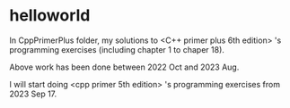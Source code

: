 # helloworld

In CppPrimerPlus folder, my solutions to <C++ primer plus 6th edition> 's programming exercises (including chapter 1 to chaper 18).

Above work has been done between 2022 Oct and 2023 Aug.

I will start doing <cpp primer 5th edition> 's programming exercises from 2023 Sep 17.